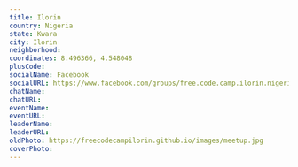 ```yaml
---
title: Ilorin
country: Nigeria
state: Kwara
city: Ilorin
neighborhood: 
coordinates: 8.496366, 4.548048
plusCode:
socialName: Facebook
socialURL: https://www.facebook.com/groups/free.code.camp.ilorin.nigeria
chatName:
chatURL:
eventName:
eventURL:
leaderName:
leaderURL:
oldPhoto: https://freecodecampilorin.github.io/images/meetup.jpg
coverPhoto:
---
```


